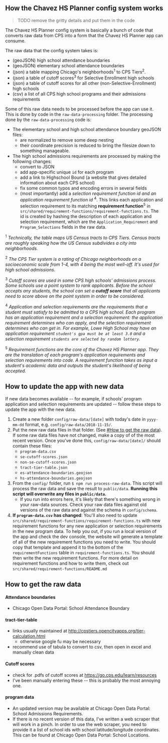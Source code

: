 ## How the Chavez HS Planner config system works

> TODO remove the gritty details and put them in the code 

The Chavez HS Planner config system is basically a bunch of code that converts 
raw data from CPS into a form that the Chavez HS Planner app can consume.

The raw data that the config system takes is:
* (geoJSON) high school attendance boundaries
* (geoJSON) elementary school attendance boundaries
* (json) a table mapping Chicago's neighborhoods<sup>1</sup> to CPS Tiers<sup>2</sup>.
* (json) a table of cutoff scores<sup>3</sup> for Selective Enrollment high schools
* (json) a table of cutoff scores for all other (non-Selective-Enrollment) high schools
* (csv) a list of all CPS high school programs and their admissions requirements


Some of this raw data needs to be processed before the app can use it. This is done by code in the `raw-data-processing` folder. The processing done by the `raw-data-processing` code is:
* The elementary school and high school attendance boundary geoJSON files:
    * are normalized to remove some deep nesting
    * their coordinate precision is reduced to bring the filesize down to something manageable.
* The high school admissions requirements are processed by making the following changes:
    * convert to JSON
    * add app-specific unique `id`  for each program
    * add a link to Highschool Bound (a website that gives detailed information about each CPS school)
    * fix some common typos and encoding errors in several fields
    * (most importantly) add a *selection requirement function id and an application requirement function id* <sup>4</sup>.
    This links each application and selection requirement to its matching **requirement function**<sup>5</sup> in `src/shared/requirement-functions/requirement-functions.ts`.
    The id is created by hashing the description of each application and selection requirement, which are the `Application_Requirement` and `Program_Selections` fields in the raw data.
    
<sup>1</sup> *Technically, the table maps US Census tracts to CPS Tiers. Census tracts are roughly speaking how the US Census subdivides a city into neighborhoods.*

<sup>2</sup> *The CPS Tier system is a rating of Chicago neighborhoods on a socioeconomic scale from 1-4, with 4 being the most well-off. It's used for high school admissions.*

<sup>3</sup> *Cutoff scores are used in some CPS high schools' admissions process. Some schools use a point system to rank applicants. Before the school accepts any students, the school can set a **cutoff score** that all applicants need to score above on the point system in order to be considered.*

<sup>4</sup> *Application and selection requirements are the requirements that
a student must satisfy to be admitted to a CPS high school.
Each program has an application requirement and a selection requirement:
the application requirement determines who can apply, and
the selection requirement determines who can get in. For
example, Lowe High School may have an application requirement
 `student's gpa must be at least 3.0` and a selection
requirement `students are selected by random lottery`.*

<sup>5</sup> *Requirement functions are the core of the Chavez HS Planner app. They are the translation of each program's application requirements and selection requirements into code. A requirement function takes as input a student's academic data and outputs the student's likelihood of being accepted.*

## How to update the app with new data
If new data becomes available -- for example, if schools' program application and selection requirements are updated -- follow these steps to update the app with the new data.

1. Create a new folder `config/raw-data/[date]` with today's date in `yyyy-mm-dd` format, e.g. `config/raw-data/2018-11-15/`.
2. Put the new raw data files in that folder. (See [#How to get the raw data](#how-to-get-the-raw-data)). If some raw data files have not changed, make a copy of of the most recent version.  Once you've done this, `config/raw-data/[date]/` should contain these files:
    * `program-data.csv`
    * `se-cutoff-scores.json`
    * `non-se-cutoff-scores.json`
    * `tract-tier-table.json`
    * `es-attendance-boundaries.geojson`
    * `hs-attendance-boundaries.geojson`
3. From the `config/` folder, run `$ npm run process-raw-data`. This script will process the raw data and save the result to `public/data`. **Running this script will overwrite any files in `public/data`.**
    * If you run into errors here, it's likely that there's something wrong in your raw-data sources. Check your raw data files against old versions of the raw data and against the schema in `config/schema`.
4. **If `program-data.csv` has changed**: You'll also need to update `src/shared/requirement-functions/requirement-functions.ts` with new requirement functions for any new application or selection requirements in the new program data. To help you out, if you run a local version of the app and check the dev console, the website will generate a template of all of the new requirement functions you need to write. You should copy that template and append it to the bottom of the `requirementFunctions` table in `requirement-functions.ts`. You should then write the new requirement functions. For more detail on requirement functions and how to write them, check out `src/shared/requirement-functions/README.md`


## How to get the raw data

#### Attendance boundaries
  * Chicago Open Data Portal: School Attendance Boundary 

#### tract-tier-table
  * links usually maintained at http://cpstiers.opencityapps.org/tier-calculation.html
    * otherwise google fu may be necessary
  * recommend use of tabula to convert to csv, then open in excel and manually clean
    data

#### Cutoff scores
  * check for .pdfs of cutoff scores at https://go.cps.edu/learn/resources
  * I've been manually entering these -- this is probably the most annoying one.

#### program data
  * An updated version may be available at Chicago Open Data Portal: School Admissions Requirements.
  * If there is no recent version of this data, I've written a web scraper that will work in a pinch. In order to use the web scraper, you need to provide it a list of school ids with school latitude/longitude coordinates. This can be found at Chicago Open Data Portal: School Locations.
